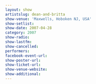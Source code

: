 ```yaml
---
layout: show
artistslug: dean-and-britta
show-venue: 'Maxwells, Hoboken NJ, USA'
show-setlist: 
show-date: 2007-04-28
category: 2007
show-radio: 
show-lastfm: 
show-cancelled: 
performers: 
facebook-event-url: 
show-poster-url: 
show-ticket-url: 
show-venue-website: 
show-additional: 
---
```


